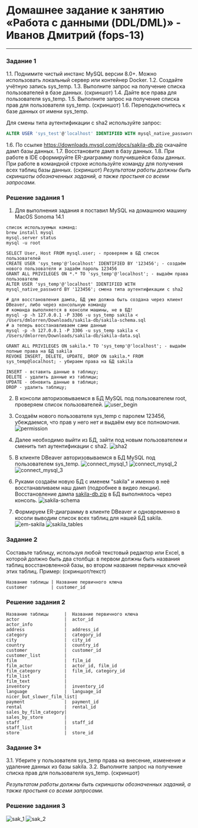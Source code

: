 # Домашнее задание к занятию «Работа с данными (DDL/DML)» - Иванов Дмитрий (fops-13)

---

### Задание 1
1.1. Поднимите чистый инстанс MySQL версии 8.0+. Можно использовать локальный сервер или контейнер Docker.
1.2. Создайте учётную запись sys_temp. 
1.3. Выполните запрос на получение списка пользователей в базе данных. (скриншот)
1.4. Дайте все права для пользователя sys_temp. 
1.5. Выполните запрос на получение списка прав для пользователя sys_temp. (скриншот)
1.6. Переподключитесь к базе данных от имени sys_temp.

Для смены типа аутентификации с sha2 используйте запрос: 
```sql
ALTER USER 'sys_test'@'localhost' IDENTIFIED WITH mysql_native_password BY 'password';
```
1.6. По ссылке https://downloads.mysql.com/docs/sakila-db.zip скачайте дамп базы данных.
1.7. Восстановите дамп в базу данных.
1.8. При работе в IDE сформируйте ER-диаграмму получившейся базы данных. При работе в командной строке используйте команду для получения всех таблиц базы данных. (скриншот)
*Результатом работы должны быть скриншоты обозначенных заданий, а также простыня со всеми запросами.*



### Решение задания 1

1. Для выполнения задания я поставил MySQL на домашнюю машину MacOS Sonoma 14.1
```
список используемых команд:
brew install mysql
mysql.server status
mysql -u root

SELECT User, Host FROM mysql.user; - проверяем в БД список пользователей
CREATE USER 'sys_temp'@'localhost' IDENTIFIED BY '123456'; - создаём нового пользователя и задаём пароль 123456
GRANT ALL PRIVILEGES ON *.* TO 'sys_temp'@'localhost'; - выдаём права пользователю
ALTER USER 'sys_temp'@'localhost' IDENTIFIED WITH mysql_native_password BY '123456'; смена типа аутентификации с sha2

# для восстановления дампа, БД уже должна быть создана через клиент DBeaver, либо через консольную команду
# команда выполняется в консоли машины, не в БД!
mysql -p -h 127.0.0.1 -P 3306 -u sys_temp sakila < /Users/dmlorren/Downloads/sakila-db/sakila-schema.sql
# а теперь восстанавливаем сами данные
mysql -p -h 127.0.0.1 -P 3306 -u sys_temp sakila < /Users/dmlorren/Downloads/sakila-db/sakila-data.sql 

GRANT ALL PRIVILEGES ON sakila.* TO 'sys_temp'@'localhost'; - выдаём полные права на БД sakila
REVOKE INSERT, DELETE, UPDATE, DROP ON sakila.* FROM sys_temp@localhost; - убираем права на БД sakila

INSERT - вставить данные в таблицу;
DELETE - удалить данные из таблицы;
UPDATE - обновить данные в таблице;
DROP - удалить таблицу;

```

2. В консоли авторизовываемся в БД MySQL под пользователем root, проверяем список пользователей.
![user_begin](https://github.com/dmlorren/netology-homework/blob/main/Data_storage/img/user_begin.png)

3. Создаём нового пользователя sys_temp с паролем 123456, убеждаемся, что прав у него нет и выдаём ему все полномочия.
![permission](https://github.com/dmlorren/netology-homework/blob/main/Data_storage/img/permission.png)

4. Далее необходимо выйти из БД, зайти под новым пользователем и сменить тип аутентификации с sha2.
![sha2](https://github.com/dmlorren/netology-homework/blob/main/Data_storage/img/sha2.png)

5. В клиенте DBeaver авторизовываемся в БД MySQL под пользователем sys_temp.
![connect_mysql_1](https://github.com/dmlorren/netology-homework/blob/main/Data_storage/img/connect_mysql_1.png)
![connect_mysql_2](https://github.com/dmlorren/netology-homework/blob/main/Data_storage/img/connect_mysql_2.png)
![connect_mysql_3](https://github.com/dmlorren/netology-homework/blob/main/Data_storage/img/connect_mysql_3.png)

6. Руками создаём новую БД с именем "sakila" и именно в неё восстанавливаем наш дамп (подробнее в видео лекции). Восстановление дампа [sakila-db.zip](bd/sakila-db.zip) в БД выполнялось через консоль.
![sakila-schema](https://github.com/dmlorren/netology-homework/blob/main/Data_storage/img/sakila-schema.png)

7. Формируем ER-диаграмму в клиенте DBeaver и одновременно в косоли выводим список всех таблиц для нашей БД sakila.
![em-sakila](https://github.com/dmlorren/netology-homework/blob/main/Data_storage/img/em-sakila.png)
![sakila_tables](https://github.com/dmlorren/netology-homework/blob/main/Data_storage/img/sakila_tables.png)


### Задание 2
Составьте таблицу, используя любой текстовый редактор или Excel, в которой должно быть два столбца: в первом должны быть названия таблиц восстановленной базы, во втором названия первичных ключей этих таблиц. Пример: (скриншот/текст)
```
Название таблицы | Название первичного ключа
customer         | customer_id
```


### Решение задания 2

```
Название таблицы      |  Название первичного ключа
actor                 |  actor_id
actor_info            |  
address               |  address_id
category              |  category_id
city                  |  city_id
country               |  country_id
customer              |  customer_id
customer_list         |  
film                  |  film_id
film_actor            |  actor_id, film_id
film_category         |  film_id, category_id
film_list             |
film_text             |
inventory             |  inventory_id
language              |  language_id
nicer_but_slower_film_list|
payment               |  payment_id
rental                |  rental_id
sales_by_film_category|
sales_by_store        |
staff                 |  staff_id
staff_list            |
store                 |  store_id
```

### Задание 3*
3.1. Уберите у пользователя sys_temp права на внесение, изменение и удаление данных из базы sakila.
3.2. Выполните запрос на получение списка прав для пользователя sys_temp. (скриншот)

*Результатом работы должны быть скриншоты обозначенных заданий, а также простыня со всеми запросами.*

### Решение задания 3
![sak_1](https://github.com/dmlorren/netology-homework/blob/main/Data_storage/img/sak_1.png)
![sak_2](https://github.com/dmlorren/netology-homework/blob/main/Data_storage/img/sak_2.png)